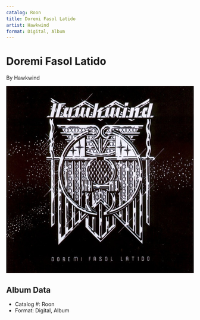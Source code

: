 ```yaml
---
catalog: Roon
title: Doremi Fasol Latido
artist: Hawkwind
format: Digital, Album
---
```


# Doremi Fasol Latido

By Hawkwind

![](../../assets/albumcovers/Hawkwind-Doremi_Fasol_Latido.png)

## Album Data

- Catalog #: Roon
- Format: Digital, Album

